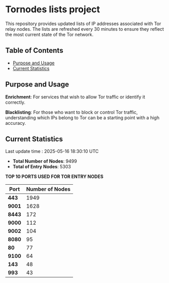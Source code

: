 # Tornodes lists project

This repository provides updated lists of IP addresses associated with Tor relay nodes. The lists are refreshed every 30 minutes to ensure they reflect the most current state of the Tor network.

## Table of Contents

- [Purpose and Usage](#purpose-and-usage)
- [Current Statistics](#current-statistics)


## Purpose and Usage

**Enrichment**: For services that wish to allow Tor traffic or identify it correctly.

**Blacklisting**: For those who want to block or control Tor traffic, understanding which IPs belong to Tor can be a starting point with a high accuracy.

## Current Statistics

Last update time : 2025-05-16 18:30:10 UTC

- **Total Number of Nodes**: 9499
- **Total of Entry Nodes**: 5303

**TOP 10 PORTS USED FOR TOR ENTRY NODES**

| **Port** | **Number of Nodes** |
|------|-----------------|
| **443**   | 1949  |
| **9001**   | 1628  |
| **8443**   | 172  |
| **9000**   | 112  |
| **9002**   | 104  |
| **8080**   | 95  |
| **80**   | 77  |
| **9100**   | 64  |
| **143**   | 48  |
| **993**   | 43  |

